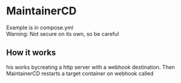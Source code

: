 # MaintainerCD

Example is in compose.yml \
Warning: Not secure on its own, so be careful

## How it works
his works bycreating a http server with a webhook destination. Then MaintainerCD restarts a target container on webhook called
